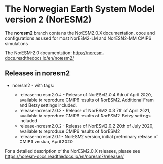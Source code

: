 # The Norwegian Earth System Model version 2 (NorESM2)
The **noresm2** branch contains the NorESM2.0.X documentation, code and configurations as used for most NorESM2-LM and NorESM2-MM CMIP6 simulations

The NorESM-2.0 documentation: https://noresm-docs.readthedocs.io/en/noresm2/

## Releases in noresm2

* noresm2 - with tags:

  - release-noresm2.0.4 - Release of NorESM2.0.4 9th of April 2020, available to reproduce CMIP6 results of NorESM2. Additional Fram and Betzy settings included.
  - release-noresm2.0.3 - Release of NorESM2.0.3 7th of April 2021, available to reproduce CMIP6 results of NorESM2. Betzy settings included 
  - release-noresm2.0.2 - Release of NorESM2.0.2 20th of July 2020, available to reproduce CMIP6 results of NorESM2
  - release-noresm2.0.1 - NorESM2 version, initial preliminary release of CMIP6 version, April  2020 
  
For a detailed description of the NorESM2.0.X releases, please see https://noresm-docs.readthedocs.io/en/noresm2/releases/
